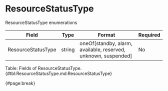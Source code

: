 <!--
    ATTENTION: This file was generated via gradle!
               Do NOT manually edit this file! Any such changes will be overwritten!
-->

# ResourceStatusType

ResourceStatusType enumerations

| Field | Type | Format | Required |
| ------- | ------- | ------- | --- |
| ResourceStatusType | string | oneOf[standby, alarm, available, reserved, unknown, suspended] | No |

Table: Fields of ResourceStatusType. {#tbl:ResourceStatusType.md:ResourceStatusType}

{#page:break}
